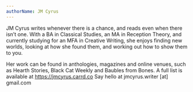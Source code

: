 ```yaml
---
authorName: JM Cyrus
---
```

JM Cyrus writes whenever there is a chance, and reads even when there isn’t one. With a BA in Classical Studies, an MA in Reception Theory, and currently studying for an MFA in Creative Writing, she enjoys finding new worlds, looking at how she found them, and working out how to show them to you. 

Her work can be found in anthologies, magazines and online venues, such as Hearth Stories, Black Cat Weekly and Baubles from Bones. A full list is available at https://jmcyrus.carrd.co Say hello at jmcyrus.writer [at] gmail.com
